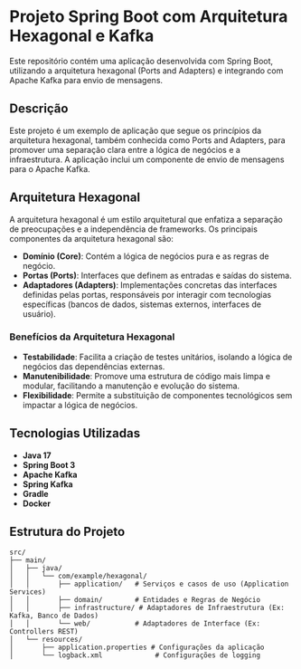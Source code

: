 # Projeto Spring Boot com Arquitetura Hexagonal e Kafka

 Este repositório contém uma aplicação desenvolvida com Spring Boot, utilizando a arquitetura hexagonal (Ports and Adapters) e integrando com Apache Kafka para envio de mensagens.

## Descrição

Este projeto é um exemplo de aplicação que segue os princípios da arquitetura hexagonal, também conhecida como Ports and Adapters, para promover uma separação clara entre a lógica de negócios e a infraestrutura. A aplicação inclui um componente de envio de mensagens para o Apache Kafka.

## Arquitetura Hexagonal

A arquitetura hexagonal é um estilo arquitetural que enfatiza a separação de preocupações e a independência de frameworks. Os principais componentes da arquitetura hexagonal são:

- **Domínio (Core)**: Contém a lógica de negócios pura e as regras de negócio.
- **Portas (Ports)**: Interfaces que definem as entradas e saídas do sistema.
- **Adaptadores (Adapters)**: Implementações concretas das interfaces definidas pelas portas, responsáveis por interagir com tecnologias específicas (bancos de dados, sistemas externos, interfaces de usuário).

### Benefícios da Arquitetura Hexagonal

- **Testabilidade**: Facilita a criação de testes unitários, isolando a lógica de negócios das dependências externas.
- **Manutenibilidade**: Promove uma estrutura de código mais limpa e modular, facilitando a manutenção e evolução do sistema.
- **Flexibilidade**: Permite a substituição de componentes tecnológicos sem impactar a lógica de negócios.

## Tecnologias Utilizadas

- **Java 17**
- **Spring Boot 3**
- **Apache Kafka**
- **Spring Kafka**
- **Gradle**
- **Docker**

## Estrutura do Projeto

```plaintext
src/
├── main/
│   ├── java/
│   │   └── com/example/hexagonal/
│   │       ├── application/   # Serviços e casos de uso (Application Services)
│   │       ├── domain/        # Entidades e Regras de Negócio
│   │       ├── infrastructure/ # Adaptadores de Infraestrutura (Ex: Kafka, Banco de Dados)
│   │       └── web/           # Adaptadores de Interface (Ex: Controllers REST)
│   └── resources/
│       ├── application.properties # Configurações da aplicação
│       └── logback.xml             # Configurações de logging
